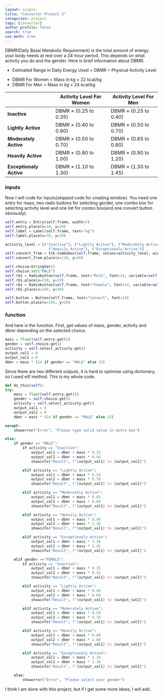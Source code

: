 ```yaml
---
layout: single
title: "Converter Project_5"
categories: project
tags: [converter]
author_profile: false
search: true
use_math: true
---
```


DBMR(Daily Basal Metabolic Requirement) is the total amount of energy your body needs at rest over a 24-hour period. This depends on what activity you do and the gender. Here is brief information about DBMR.

- Estimated Range in Daily Energy Used = DBMR + Physical Activity Level

* DBMR For Women = Mass in kg × 22 kcal/kg
* DBMR For Men = Mass in kg × 24 kcal/kg

|                         | Activity Level For Women | Activity Level For Men |
| ----------------------- | ------------------------ | ---------------------- |
| **Inactive**            | DBMR × (0.25 to 0.35)    | DBMR × (0.25 to 0.40)  |
| **Lightly Active**      | DBMR × (0.40 to 0.60)    | DBMR × (0.50 to 0.70)  |
| **Moderately Active**   | DBMR × (0.50 to 0.70)    | DBMR × (0.65 to 0.80)  |
| **Heavily Active**      | DBMR × (0.80 to 1.00)    | DBMR × (0.90 to 1.20)  |
| **Exceptionaly Active** | DBMR × (1.10 to 1.30)    | DBMR × (1.30 to 1.45)  |

### inputs

Now I will code for inputs(skipped code for creating window). You need one entry for mass, two radio buttons for selecting gender, one combo box for selecting activity level and one list for combo box(and one convert button obviously).

```python
self.entry = Entry(self.frame, width=5)
self.entry.place(x=10, y=20)
self.label = Label(self.frame, text="kg")
self.label.place(x=70, y=20)

activity_level = [("Inactive"), ("Lightly Acitve"), ("Moderately Active"),
                    ("Heavily Active"), ("Exceptionaly Active")]
self.convert_from = ttk.Combobox(self.frame, values=activity_level, width=11)
self.convert_from.place(x=110, y=20)

self.choice=StringVar()
self.choice.set("MALE")
self.rb1 = Radiobutton(self.frame, text="Male", font=14, variable=self.choice, value="MALE")
self.rb1.place(x=250, y=10)
self.rb1 = Radiobutton(self.frame, text="Female", font=14, variable=self.choice, value="FEMALE")
self.rb1.place(x=250, y=30)

self.button = Button(self.frame, text="Convert", font=14)
self.button.place(x=350, y=20)
```

### function

And here is the function.
First, get values of mass, gender, activity and dbmr depending on the selected choice.

```python
mass = float(self.entry.get())
gender = self.choice.get()
activity = self.select_activity.get()
output_val1 = 0
output_val2 = 0
dbmr = mass * (24 if gender == "MALE" else 22)
```

Since there are two different outputs, it is hard to optimize using dictionary, so I used elif method.
This is my whole code.

```python
def do_this(self):
try:
    mass = float(self.entry.get())
    gender = self.choice.get()
    activity = self.select_activity.get()
    output_val1 = 0
    output_val2 = 0
    dbmr = mass * (24 if gender == "MALE" else 22)

except:
    showerror("Error", "Please type valid value in entry box")

else:
    if gender == "MALE":
        if activity == "Inactive":
            output_val1 = dbmr + mass * 0.25
            output_val2 = dbmr + mass * 0.40
            showinfo("Result", f"{output_val1} to {output_val2}")

        elif activity == "Lightly Active":
            output_val1 = dbmr + mass * 0.50
            output_val2 = dbmr + mass * 0.70
            showinfo("Result", f"{output_val1} to {output_val2}")

        elif activity == "Moderately Active":
            output_val1 = dbmr + mass * 0.65
            output_val2 = dbmr + mass * 0.80
            showinfo("Result", f"{output_val1} to {output_val2}")

        elif activity == "Heavily Active":
            output_val1 = dbmr + mass * 0.90
            output_val2 = dbmr + mass * 1.20
            showinfo("Result", f"{output_val1} to {output_val2}")

        elif activity == "Exceptionaly Active":
            output_val1 = dbmr + mass * 1.30
            output_val2 = dbmr + mass * 1.45
            showinfo("Result", f"{output_val1} to {output_val2}")

    elif gender =="FEMALE":
        if activity == "Inactive":
            output_val1 = dbmr + mass * 0.25
            output_val2 = dbmr + mass * 0.35
            showinfo("Result", f"{output_val1} to {output_val2}")

        elif activity == "Lightly Active":
            output_val1 = dbmr + mass * 0.40
            output_val2 = dbmr + mass * 0.60
            showinfo("Result", f"{output_val1} to {output_val2}")

        elif activity == "Moderately Active":
            output_val1 = dbmr + mass * 0.50
            output_val2 = dbmr + mass * 0.70
            showinfo("Result", f"{output_val1} to {output_val2}")

        elif activity == "Heavily Active":
            output_val1 = dbmr + mass * 0.80
            output_val2 = dbmr + mass * 1.00
            showinfo("Result", f"{output_val1} to {output_val2}")

        elif activity == "Exceptionaly Active":
            output_val1 = dbmr + mass * 1.10
            output_val2 = dbmr + mass * 1.30
            showinfo("Result", f"{output_val1} to {output_val2}")

    else:
        showerror("Error", "Please select your gender")
```

I think I am done with this project, but if I get some more ideas, I will add.
